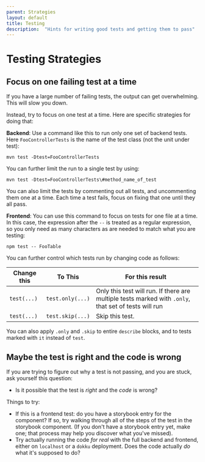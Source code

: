 ```yaml
---
parent: Strategies
layout: default
title: Testing 
description:  "Hints for writing good tests and getting them to pass"
---
```


# Testing Strategies

## Focus on one failing test at a time

If you have a large number of failing tests, the output can get overwhelming. This will slow you down.

Instead, try to focus on one test at a time.  Here are specific strategies for doing that:

**Backend**: Use a command like this to run only one set of backend tests.  Here `FooControllerTests` is the name of the test class (not the unit under test):

```
mvn test -Dtest=FooControllerTests
```

You can further limit the run to a single test by using:

```
mvn test -Dtest=FooControllerTests\#method_name_of_test
```

You can also limit the tests by commenting out all tests, and uncommenting them one at a time.  Each time a test fails, focus on fixing that one until they all pass.

**Frontend**: You can use this command to focus on tests for one file at a time. In this case, the expression after the `--` is treated as a regular expression, so you only need as many characters as are needed to match what you are testing:

```
npm test -- FooTable
```

You can further control which tests run by changing code as follows:

| Change this | To This | For this result |
|-|-|-|
| `test(...)` | `test.only(...)` | Only this test will run. If there are multiple tests marked with `.only`, that set of tests will run |
| `test(...)` | `test.skip(...)` | Skip this test. |


You can also apply `.only` and `.skip` to entire `describe` blocks, and to tests marked with `it` instead of `test`.

## Maybe the test is right and the code is wrong

If you are trying to figure out why a test is not passing, and you are stuck, ask yourself this question:

* Is it possible that the test is *right* and the *code* is wrong?

Things to try:
* If this is a frontend test: do you have a storybook entry for the component? If so, try walking through all of the steps of the test in the storybook component. (If you don't have a storybook entry yet, make one; that process may help you discover what you've missed).
* Try actually running the code *for real* with the full backend and frontend, either on `localhost` or a `dokku` deployment.  Does the code actually *do* what it's supposed to do? 

